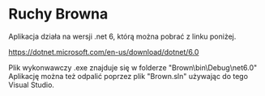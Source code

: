 # Ruchy Browna

Aplikacja działa na wersji .net 6, którą można pobrać z linku poniżej.

https://dotnet.microsoft.com/en-us/download/dotnet/6.0

Plik wykonwawczy .exe znajduje się w folderze "Brown\bin\Debug\net6.0"
Aplikację można też odpalić poprzez plik "Brown.sln" używając do tego Visual Studio.
